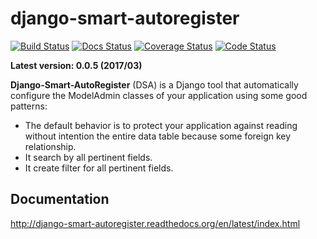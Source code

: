 django-smart-autoregister
======================

[![Build Status](https://travis-ci.org/paulocheque/django-smart-autoregister.png?branch=master)](https://travis-ci.org/paulocheque/django-smart-autoregister)
[![Docs Status](https://readthedocs.org/projects/django-smart-autoregister/badge/?version=latest)](http://django-smart-autoregister.readthedocs.org/en/latest/index.html)
[![Coverage Status](https://coveralls.io/repos/paulocheque/django-smart-autoregister/badge.png?branch=master)](https://coveralls.io/r/paulocheque/django-smart-autoregister?branch=master)
[![Code Status](https://landscape.io/github/paulocheque/django-smart-autoregister/master/landscape.png)](https://landscape.io/github/paulocheque/django-smart-autoregister/)

**Latest version: 0.0.5 (2017/03)**

**Django-Smart-AutoRegister** (DSA) is a Django tool that automatically configure the ModelAdmin classes of your application using some good patterns:

* The default behavior is to protect your application against reading without intention the entire data table because some foreign key relationship.
* It search by all pertinent fields.
* It create filter for all pertinent fields.

Documentation
-------------

http://django-smart-autoregister.readthedocs.org/en/latest/index.html
